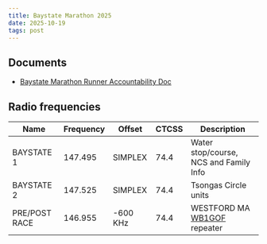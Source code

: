 ```yaml
---
title: Baystate Marathon 2025
date: 2025-10-19
tags: post
---
```


## Documents

- [Baystate Marathon Runner Accountability Doc](Baystate%20Marathon%20Runner%20Accountability%20Doc.pdf)

## Radio frequencies

| Name          | Frequency | Offset   | CTCSS | Description                            |
| ------------- | --------- | -------- | ----- | -------------------------------------- |
| BAYSTATE 1    | 147.495   | SIMPLEX  | 74.4  | Water stop/course, NCS and Family Info |
| BAYSTATE 2    | 147.525   | SIMPLEX  | 74.4  | Tsongas Circle units                   |
| PRE/POST RACE | 146.955   | -600 KHz | 74.4  | WESTFORD MA [WB1GOF] repeater          |

[WB1GOF]: https://wb1gof.org/
